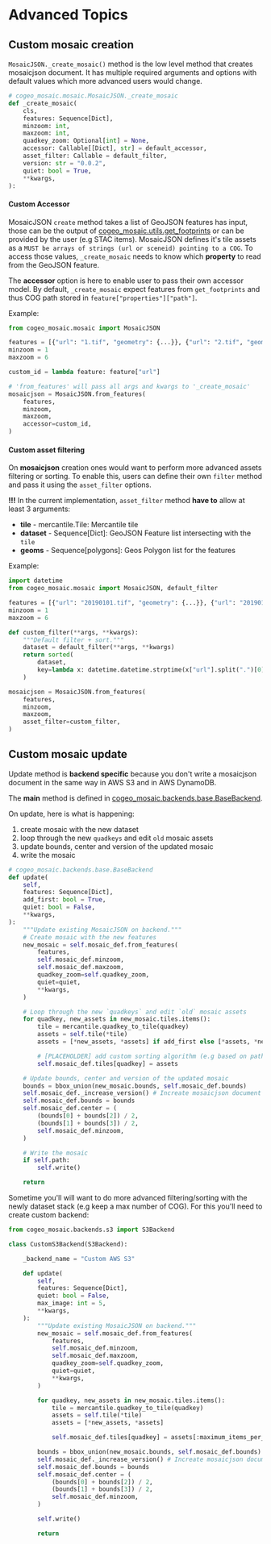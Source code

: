 # Advanced Topics

## Custom mosaic creation

`MosaicJSON._create_mosaic()` method is the low level method that creates mosaicjson document. It has multiple required arguments and options with default values which more advanced users would change.


```python
# cogeo_mosaic.mosaic.MosaicJSON._create_mosaic
def _create_mosaic(
    cls,
    features: Sequence[Dict],
    minzoom: int,
    maxzoom: int,
    quadkey_zoom: Optional[int] = None,
    accessor: Callable[[Dict], str] = default_accessor,
    asset_filter: Callable = default_filter,
    version: str = "0.0.2",
    quiet: bool = True,
    **kwargs,
):
```

#### Custom Accessor

MosaicJSON `create` method takes a list of GeoJSON features has input, those can be the output of [cogeo_mosaic.utils.get_footprints](https://github.com/developmentseed/cogeo-mosaic/blob/9e8cfd0d65706faaac3e3d785974f890f3b6b180/cogeo_mosaic/utils.py#L80-L111) or can be provided by the user (e.g STAC items). MosaicJSON defines it's tile assets as a `MUST be arrays of strings (url or sceneid) pointing to a COG`. To access those values, `_create_mosaic` needs to know which **property** to read from the GeoJSON feature.

The **accessor** option is here to enable user to pass their own accessor model. By default, `_create_mosaic` expect features from `get_footprints` and thus COG path stored in `feature["properties"]["path"]`.

Example:

```python
from cogeo_mosaic.mosaic import MosaicJSON

features = [{"url": "1.tif", "geometry": {...}}, {"url": "2.tif", "geometry": {...}}]
minzoom = 1
maxzoom = 6

custom_id = lambda feature: feature["url"]

# 'from_features' will pass all args and kwargs to '_create_mosaic'
mosaicjson = MosaicJSON.from_features(
    features,
    minzoom,
    maxzoom,
    accessor=custom_id,
)
```

#### Custom asset filtering

On **mosaicjson** creation ones would want to perform more advanced assets filtering or sorting. To enable this, users can define their own `filter` method and pass it using the `asset_filter` options.

**!!!** In the current implementation, `asset_filter` method **have to** allow at least 3 arguments: 
- **tile** - mercantile.Tile: Mercantile tile
- **dataset** - Sequence[Dict]: GeoJSON Feature list intersecting with the `tile`
- **geoms** - Sequence[polygons]: Geos Polygon list for the features

Example:

```python
import datetime
from cogeo_mosaic.mosaic import MosaicJSON, default_filter

features = [{"url": "20190101.tif", "geometry": {...}}, {"url": "20190102.tif", "geometry": {...}}]
minzoom = 1
maxzoom = 6

def custom_filter(**args, **kwargs):
    """Default filter + sort."""
    dataset = default_filter(**args, **kwargs)
    return sorted(
        dataset,
        key=lambda x: datetime.datetime.strptime(x["url"].split(".")[0], "%Y%m%d")
    )

mosaicjson = MosaicJSON.from_features(
    features,
    minzoom,
    maxzoom,
    asset_filter=custom_filter,
)
```

## Custom mosaic update

Update method is **backend specific** because you don't write a mosaicjson document in the same way in AWS S3 and in AWS DynamoDB.

The **main** method is defined in [cogeo_mosaic.backends.base.BaseBackend](https://github.com/developmentseed/cogeo-mosaic/blob/master/cogeo_mosaic/backends/base.py).

On update, here is what is happening: 
1. create mosaic with the new dataset
2. loop through the new `quadkeys` and edit `old` mosaic assets
3. update bounds, center and version of the updated mosaic
4. write the mosaic

```python
# cogeo_mosaic.backends.base.BaseBackend
def update(
    self,
    features: Sequence[Dict],
    add_first: bool = True,
    quiet: bool = False,
    **kwargs,
):
    """Update existing MosaicJSON on backend."""
    # Create mosaic with the new features
    new_mosaic = self.mosaic_def.from_features(
        features,
        self.mosaic_def.minzoom,
        self.mosaic_def.maxzoom,
        quadkey_zoom=self.quadkey_zoom,
        quiet=quiet,
        **kwargs,
    )

    # Loop through the new `quadkeys` and edit `old` mosaic assets
    for quadkey, new_assets in new_mosaic.tiles.items():
        tile = mercantile.quadkey_to_tile(quadkey)
        assets = self.tile(*tile)
        assets = [*new_assets, *assets] if add_first else [*assets, *new_assets]

        # [PLACEHOLDER] add custom sorting algorithm (e.g based on path name)
        self.mosaic_def.tiles[quadkey] = assets

    # Update bounds, center and version of the updated mosaic
    bounds = bbox_union(new_mosaic.bounds, self.mosaic_def.bounds)
    self.mosaic_def._increase_version() # Increate mosaicjson document version
    self.mosaic_def.bounds = bounds
    self.mosaic_def.center = (
        (bounds[0] + bounds[2]) / 2,
        (bounds[1] + bounds[3]) / 2,
        self.mosaic_def.minzoom,
    )

    # Write the mosaic
    if self.path:
        self.write()

    return
```

Sometime you'll will want to do more advanced filtering/sorting with the newly dataset stack (e.g keep a max number of COG). For this you'll need to create custom backend:

```python
from cogeo_mosaic.backends.s3 import S3Backend

class CustomS3Backend(S3Backend):

    _backend_name = "Custom AWS S3"

    def update(
        self,
        features: Sequence[Dict],
        quiet: bool = False,
        max_image: int = 5,
        **kwargs,
    ):
        """Update existing MosaicJSON on backend."""
        new_mosaic = self.mosaic_def.from_features(
            features,
            self.mosaic_def.minzoom,
            self.mosaic_def.maxzoom,
            quadkey_zoom=self.quadkey_zoom,
            quiet=quiet,
            **kwargs,
        )

        for quadkey, new_assets in new_mosaic.tiles.items():
            tile = mercantile.quadkey_to_tile(quadkey)
            assets = self.tile(*tile)
            assets = [*new_assets, *assets]

            self.mosaic_def.tiles[quadkey] = assets[:maximum_items_per_tile]

        bounds = bbox_union(new_mosaic.bounds, self.mosaic_def.bounds)
        self.mosaic_def._increase_version() # Increate mosaicjson document version
        self.mosaic_def.bounds = bounds
        self.mosaic_def.center = (
            (bounds[0] + bounds[2]) / 2,
            (bounds[1] + bounds[3]) / 2,
            self.mosaic_def.minzoom,
        )

        self.write()

        return
```